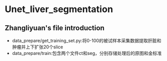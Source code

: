 # Unet_liver_segmentation
## Zhangliyuan's file introduction

- data_prepare/get_training_set.py:将0-100的被试样本采集数据提取肝脏和肿瘤并上下扩张20个slice
- data_prepare/train:包含两个文件ct和seg，分别存储处理后的原图和金标准
